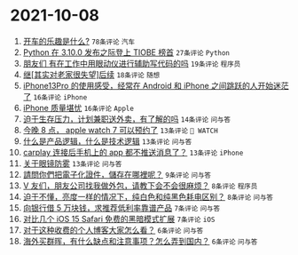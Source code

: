 # 2021-10-08

1. [开车的乐趣是什么?](https://www.v2ex.com/t/806327) `78条评论` `汽车`
1. [Python 在 3.10.0 发布之际登上 TIOBE 榜首](https://www.v2ex.com/t/806314) `27条评论` `Python`
1. [朋友们 有在工作中用眼动仪进行辅助写代码的吗](https://www.v2ex.com/t/806326) `19条评论` `程序员`
1. [继[其实对老家很失望]后续](https://www.v2ex.com/t/806329) `18条评论` `随想`
1. [iPhone13Pro 的使用感受，经常在 Android 和 iPhone 之间跳跃的人开始迷茫了](https://www.v2ex.com/t/806378) `16条评论` `iPhone`
1. [iPhone 质量堪忧](https://www.v2ex.com/t/806353) `16条评论` `Apple`
1. [迫于生存压力，计划兼职送外卖，有了解的吗](https://www.v2ex.com/t/806336) `14条评论` `问与答`
1. [今晚 8 点， apple watch 7 可以预约了](https://www.v2ex.com/t/806372) `13条评论` ` WATCH`
1. [什么是产品逻辑，什么是技术逻辑](https://www.v2ex.com/t/806341) `13条评论` `问与答`
1. [carplay 连接后手机上的 app 都不推送消息了？](https://www.v2ex.com/t/806340) `13条评论` `iPhone`
1. [关于眼镜防雾](https://www.v2ex.com/t/806334) `13条评论` `问与答`
1. [請問你們把電子化證件，儲存在哪裡呢？](https://www.v2ex.com/t/806389) `9条评论` `问与答`
1. [V 友们，朋友公司找我做外包，请教下会不会很麻烦？](https://www.v2ex.com/t/806382) `8条评论` `程序员`
1. [迫于不懂，亮度一样的情况下，纯白色和纯黑色耗电区别？](https://www.v2ex.com/t/806362) `8条评论` `问与答`
1. [向银行借 5 万块钱，求推荐低利率靠谱产品](https://www.v2ex.com/t/806363) `7条评论` `问与答`
1. [对比几个 iOS 15 Safari 免费的黑暗模式扩展](https://www.v2ex.com/t/806352) `7条评论` `iOS`
1. [对于这种收费的个人博客大家怎么看？](https://www.v2ex.com/t/806379) `6条评论` `问与答`
1. [海外买群晖，有什么缺点和注意事项？怎么弄到国内？](https://www.v2ex.com/t/806360) `6条评论` `问与答`
